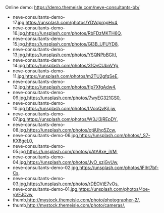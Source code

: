 Online demo: https://demo.themeisle.com/neve-consultants-bb/


- neve-consultants-demo-17.jpg,https://unsplash.com/photos/YDVdprpgHv4,
- neve-consultants-demo-16.jpg,https://unsplash.com/photos/RbFDzMKTH6Q,
- neve-consultants-demo-15.jpg,https://unsplash.com/photos/Gl3B_UFUYD8,
- neve-consultants-demo-13.jpg,https://unsplash.com/photos/YSQNPbBGltI,
- neve-consultants-demo-14.jpg,https://unsplash.com/photos/31QyCUbnVYg,
- neve-consultants-demo-11.jpg,https://unsplash.com/photos/m2TU2gfqSeE,
- neve-consultants-demo-12.jpg,https://unsplash.com/photos/flp7XfgAdw4,
- neve-consultants-demo-09.jpg,https://unsplash.com/photos/7wyEG321GS0,
- neve-consultants-demo-10.jpg,https://unsplash.com/photos/LVooQvKjLjw,
- neve-consultants-demo-07.jpg,https://unsplash.com/photos/W3Jl3jREpDY,
- neve-consultants-demo-08.jpg,https://unsplash.com/photos/otjiUhq5Zcw,
- neve-consultants-demo-06.jpg,https://unsplash.com/photos/_S7-KX8geL0,
- neve-consultants-demo-05.jpg,https://unsplash.com/photos/pAtA8xe_iVM,
- neve-consultants-demo-04.jpg,https://unsplash.com/photos/JyO_szjGvUw,
- neve-consultants-demo-02.jpg,https://unsplash.com/photos/iFIht7bf-Cs,
- neve-consultants-demo-03.jpg,https://unsplash.com/photos/rDEOVtE7vOs,
- neve-consultants-demo-01.jpg,https://unsplash.com/photos/4xe-yVFJCvw,
- thumb,http://mystock.themeisle.com/photo/photographer-2/,
- thumb,http://mystock.themeisle.com/photo/cameras/,
